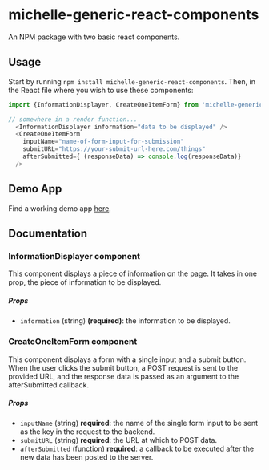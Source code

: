 # michelle-generic-react-components

An NPM package with two basic react components.

## Usage

Start by running `npm install michelle-generic-react-components`. Then, in the React file where you wish to use these components:

```js
import {InformationDisplayer, CreateOneItemForm} from 'michelle-generic-react-components';

// somewhere in a render function...
  <InformationDisplayer information="data to be displayed" />
  <CreateOneItemForm
    inputName="name-of-form-input-for-submission"
    submitURL="https://your-submit-url-here.com/things"
    afterSubmitted={ (responseData) => console.log(responseData)}
  />

```

## Demo App

Find a working demo app [here](https://github.com/mnfmnfm/demo-generic-react-components).

## Documentation

### InformationDisplayer component

This component displays a piece of information on the page. It takes in one prop, the piece of information to be displayed.

##### Props

- `information` (string) **(required)**: the information to be displayed.

### CreateOneItemForm component

This component displays a form with a single input and a submit button. When the user clicks the submit button, a POST request is sent to the provided URL, and the response data is passed as an argument to the afterSubmitted callback.

##### Props
- `inputName` (string) **required**: the name of the single form input to be sent as the key in the request to the backend.
- `submitURL` (string) **required**: the URL at which to POST data.
- `afterSubmitted` (function) **required**: a callback to be executed after the new data has been posted to the server.
